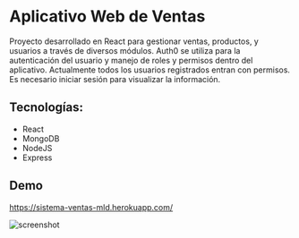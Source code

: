 # Aplicativo Web de Ventas

Proyecto desarrollado en React para gestionar ventas, productos, y usuarios a través de diversos módulos. Auth0 se utiliza para la autenticación del usuario y manejo de roles y permisos dentro del aplicativo. Actualmente todos los usuarios registrados entran con permisos. Es necesario iniciar sesión para visualizar la información. 

## Tecnologías:
- React
- MongoDB
- NodeJS
- Express

## Demo
https://sistema-ventas-mld.herokuapp.com/

![screenshot](https://i.ibb.co/LgByvCj/Captura6.png)



